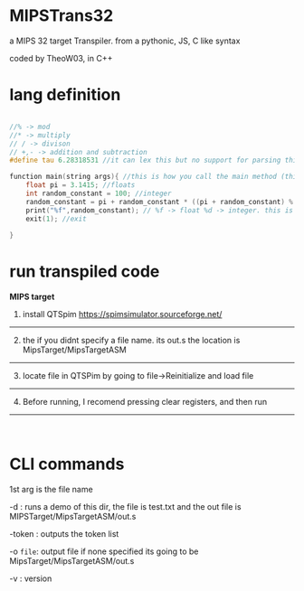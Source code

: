 # MIPSTrans32

a MIPS 32 target Transpiler. from a pythonic, JS, C like syntax

coded by TheoW03, in C++ 

# lang definition


```C++

//% -> mod
//* -> multiply
// / -> divison
// +,- -> addition and subtraction
#define tau 6.28318531 //it can lex this but no support for parsing this yet  but this is a macro

function main(string args){ //this is how you call the main method (this is how you do comments)
    float pi = 3.1415; //floats
    int random_constant = 100; //integer
    random_constant = pi + random_constant * ((pi + random_constant) % 2)/10; 
    print("%f",random_constant); // %f -> float %d -> integer. this is a temp system until I add something better :3
    exit(1); //exit
    
}

```

 # run transpiled code

<b>MIPS target</b>

1. install QTSpim
https://spimsimulator.sourceforge.net/

---

2. the if you didnt specify a file name. its out.s the location is MipsTarget/MipsTargetASM
---

3. locate file in QTSPim by going to file->Reinitialize and load file

---

4. Before running, I recomend pressing clear registers, and then run

----
<br>


# CLI commands

1st arg is the file name

-d : runs a demo of this dir, the file is test.txt and the out file is MIPSTarget/MipsTargetASM/out.s

-token : outputs the token list

-o ``file``:  output file if none specified its going to be MipsTarget/MipsTargetASM/out.s

-v : version